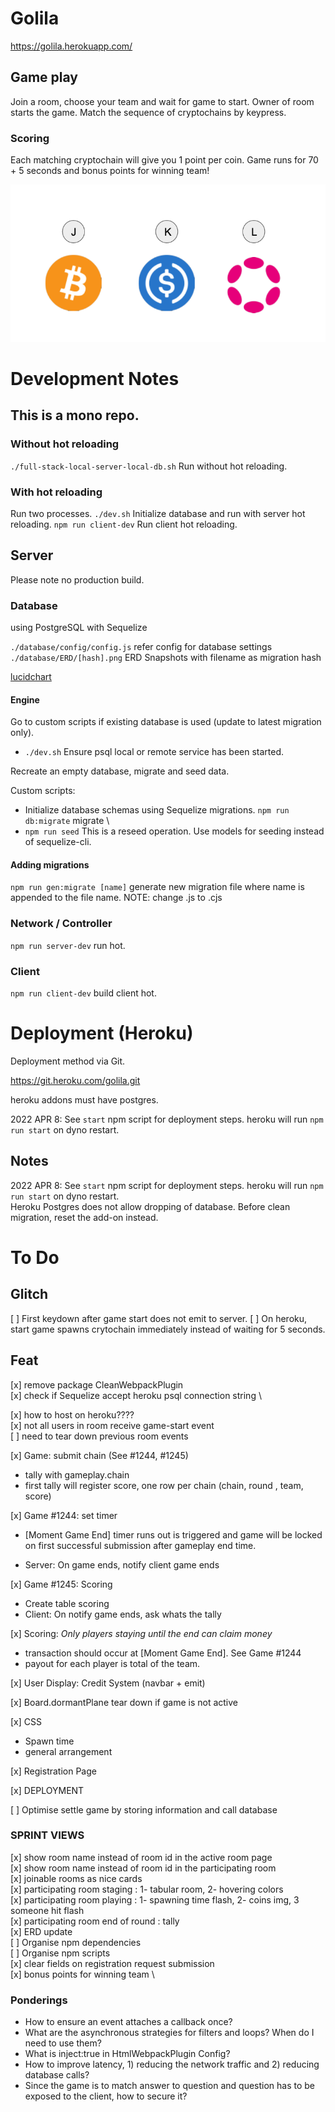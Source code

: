 # Golila

https://golila.herokuapp.com/

## Game play

Join a room, choose your team and wait for game to start.
Owner of room starts the game. Match the sequence of cryptochains by keypress.


### Scoring

Each matching cryptochain will give you 1 point per coin.
Game runs for 70 + 5 seconds and bonus points for winning team!

![alt text](keys.png)

# Development Notes

## This is a mono repo.

### Without hot reloading

`./full-stack-local-server-local-db.sh` Run without hot reloading.

### With hot reloading

Run two processes.
`./dev.sh` Initialize database and run with server hot reloading.
`npm run client-dev` Run client hot reloading.

## Server

Please note no production build.

### Database

using PostgreSQL with Sequelize

`./database/config/config.js` refer config for database settings \
`./database/ERD/[hash].png` ERD Snapshots with filename as migration hash

[lucidchart](https://lucid.app/lucidchart/ace1cdac-b17b-49e0-a04f-3f69d17f598c/edit?invitationId=inv_9788bdc8-aa64-4d17-8180-88289227ac33)

#### Engine

Go to custom scripts if existing database is used (update to latest migration only).

- `./dev.sh` Ensure psql local or remote service has been started.

Recreate an empty database, migrate and seed data.

Custom scripts:

- Initialize database schemas using Sequelize migrations.
  `npm run db:migrate` migrate \
- `npm run seed` This is a reseed operation. Use models for seeding instead of sequelize-cli.

#### Adding migrations

`npm run gen:migrate [name]` generate new migration file where name is appended to the file name. NOTE: change .js to .cjs

### Network / Controller

`npm run server-dev` run hot.

### Client

`npm run client-dev` build client hot.

# Deployment (Heroku)

Deployment method via Git.

https://git.heroku.com/golila.git

heroku addons must have postgres.

2022 APR 8: See `start` npm script for deployment steps. heroku will run `npm run start` on dyno restart.

## Notes

2022 APR 8: See `start` npm script for deployment steps. heroku will run `npm run start` on dyno restart. \
Heroku Postgres does not allow dropping of database. Before clean migration, reset the add-on instead.

# To Do

## Glitch

[ ] First keydown after game start does not emit to server.
[ ] On heroku, start game spawns crytochain immediately instead of waiting for 5 seconds.

## Feat

[x] remove package CleanWebpackPlugin \
[x] check if Sequelize accept heroku psql connection string \

[x] how to host on heroku???? \
[x] not all users in room receive game-start event \
[ ] need to tear down previous room events

[x] Game: submit chain (See #1244, #1245)

- tally with gameplay.chain
- first tally will register score, one row per chain (chain, round , team, score)

[x] Game #1244: set timer

- [Moment Game End] timer runs out is triggered and game will be locked on first successful submission after gameplay end time.

- Server: On game ends, notify client game ends

[x] Game #1245: Scoring

- Create table scoring
- Client: On notify game ends, ask whats the tally

[x] Scoring: _Only players staying until the end can claim money_

- transaction should occur at [Moment Game End]. See Game #1244
- payout for each player is total of the team.

[x] User Display: Credit System (navbar + emit)

[x] Board.dormantPlane tear down if game is not active

[x] CSS

- Spawn time
- general arrangement

[x] Registration Page

[x] DEPLOYMENT

[ ] Optimise settle game by storing information and call database

### SPRINT VIEWS

[x] show room name instead of room id in the active room page \
[x] show room name instead of room id in the participating room \
[x] joinable rooms as nice cards \
[x] participating room staging : 1- tabular room, 2- hovering colors \
[x] participating room playing : 1- spawning time flash, 2- coins img, 3 someone hit flash \
[x] participating room end of round : tally \
[x] ERD update \
[ ] Organise npm dependencies \
[ ] Organise npm scripts \
[x] clear fields on registration request submission \
[x] bonus points for winning team \

### Ponderings

- How to ensure an event attaches a callback once?
- What are the asynchronous strategies for filters and loops? When do I need to use them?
- What is inject:true in HtmlWebpackPlugin Config?
- How to improve latency, 1) reducing the network traffic and 2) reducing database calls?
- Since the game is to match answer to question and question has to be exposed to the client, how to secure it?